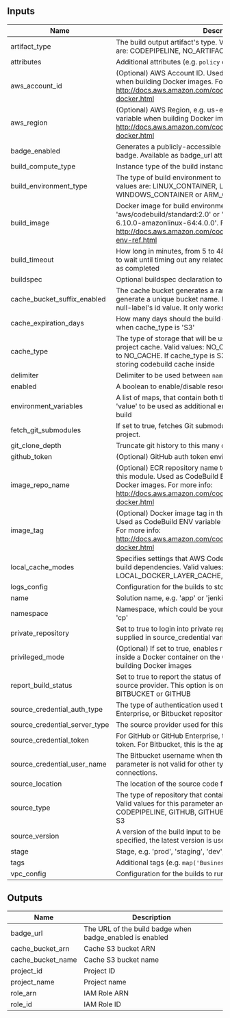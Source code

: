 ## Inputs

| Name | Description | Type | Default | Required |
|------|-------------|:----:|:-----:|:-----:|
| artifact_type | The build output artifact's type. Valid values for this parameter are: CODEPIPELINE, NO_ARTIFACTS or S3 | string | `CODEPIPELINE` | no |
| attributes | Additional attributes (e.g. `policy` or `role`) | list(string) | `<list>` | no |
| aws_account_id | (Optional) AWS Account ID. Used as CodeBuild ENV variable when building Docker images. For more info: http://docs.aws.amazon.com/codebuild/latest/userguide/sample-docker.html | string | `` | no |
| aws_region | (Optional) AWS Region, e.g. us-east-1. Used as CodeBuild ENV variable when building Docker images. For more info: http://docs.aws.amazon.com/codebuild/latest/userguide/sample-docker.html | string | `` | no |
| badge_enabled | Generates a publicly-accessible URL for the projects build badge. Available as badge_url attribute when enabled | bool | `false` | no |
| build_compute_type | Instance type of the build instance | string | `BUILD_GENERAL1_SMALL` | no |
| build_environment_type | The type of build environment to use for related builds. Available values are: LINUX_CONTAINER, LINUX_GPU_CONTAINER, WINDOWS_CONTAINER or ARM_CONTAINER. | string | `LINUX_CONTAINER` | no |
| build_image | Docker image for build environment, e.g. 'aws/codebuild/standard:2.0' or 'aws/codebuild/eb-nodejs-6.10.0-amazonlinux-64:4.0.0'. For more info: http://docs.aws.amazon.com/codebuild/latest/userguide/build-env-ref.html | string | `aws/codebuild/standard:2.0` | no |
| build_timeout | How long in minutes, from 5 to 480 (8 hours), for AWS CodeBuild to wait until timing out any related build that does not get marked as completed | string | `60` | no |
| buildspec | Optional buildspec declaration to use for building the project | string | `` | no |
| cache_bucket_suffix_enabled | The cache bucket generates a random 13 character string to generate a unique bucket name. If set to false it uses terraform-null-label's id value. It only works when cache_type is 'S3 | bool | `true` | no |
| cache_expiration_days | How many days should the build cache be kept. It only works when cache_type is 'S3' | string | `7` | no |
| cache_type | The type of storage that will be used for the AWS CodeBuild project cache. Valid values: NO_CACHE, LOCAL, and S3.  Defaults to NO_CACHE.  If cache_type is S3, it will create an S3 bucket for storing codebuild cache inside | string | `NO_CACHE` | no |
| delimiter | Delimiter to be used between `name`, `namespace`, `stage`, etc. | string | `-` | no |
| enabled | A boolean to enable/disable resource creation | bool | `true` | no |
| environment_variables | A list of maps, that contain both the key 'name' and the key 'value' to be used as additional environment variables for the build | object | `<list>` | no |
| fetch_git_submodules | If set to true, fetches Git submodules for the AWS CodeBuild build project. | bool | `false` | no |
| git_clone_depth | Truncate git history to this many commits. | number | `1` | no |
| github_token | (Optional) GitHub auth token environment variable (`GITHUB_TOKEN`) | string | `` | no |
| image_repo_name | (Optional) ECR repository name to store the Docker image built by this module. Used as CodeBuild ENV variable when building Docker images. For more info: http://docs.aws.amazon.com/codebuild/latest/userguide/sample-docker.html | string | `UNSET` | no |
| image_tag | (Optional) Docker image tag in the ECR repository, e.g. 'latest'. Used as CodeBuild ENV variable when building Docker images. For more info: http://docs.aws.amazon.com/codebuild/latest/userguide/sample-docker.html | string | `latest` | no |
| local_cache_modes | Specifies settings that AWS CodeBuild uses to store and reuse build dependencies. Valid values: LOCAL_SOURCE_CACHE, LOCAL_DOCKER_LAYER_CACHE, and LOCAL_CUSTOM_CACHE | list(string) | `<list>` | no |
| logs_config | Configuration for the builds to store log data to CloudWatch or S3. | any | `<map>` | no |
| name | Solution name, e.g. 'app' or 'jenkins' | string | - | yes |
| namespace | Namespace, which could be your organization name, e.g. 'eg' or 'cp' | string | `` | no |
| private_repository | Set to true to login into private repository with credentials supplied in source_credential variable. | bool | `false` | no |
| privileged_mode | (Optional) If set to true, enables running the Docker daemon inside a Docker container on the CodeBuild instance. Used when building Docker images | bool | `false` | no |
| report_build_status | Set to true to report the status of a build's start and finish to your source provider. This option is only valid when the source_type is BITBUCKET or GITHUB | bool | `false` | no |
| source_credential_auth_type | The type of authentication used to connect to a GitHub, GitHub Enterprise, or Bitbucket repository. | string | `PERSONAL_ACCESS_TOKEN` | no |
| source_credential_server_type | The source provider used for this project. | string | `GITHUB` | no |
| source_credential_token | For GitHub or GitHub Enterprise, this is the personal access token. For Bitbucket, this is the app password. | string | `` | no |
| source_credential_user_name | The Bitbucket username when the authType is BASIC_AUTH. This parameter is not valid for other types of source providers or connections. | string | `` | no |
| source_location | The location of the source code from git or s3 | string | `` | no |
| source_type | The type of repository that contains the source code to be built. Valid values for this parameter are: CODECOMMIT, CODEPIPELINE, GITHUB, GITHUB_ENTERPRISE, BITBUCKET or S3 | string | `CODEPIPELINE` | no |
| source_version | A version of the build input to be built for this project. If not specified, the latest version is used. | string | `` | no |
| stage | Stage, e.g. 'prod', 'staging', 'dev', or 'test' | string | `` | no |
| tags | Additional tags (e.g. `map('BusinessUnit', 'XYZ')` | map(string) | `<map>` | no |
| vpc_config | Configuration for the builds to run inside a VPC. | any | `<map>` | no |

## Outputs

| Name | Description |
|------|-------------|
| badge_url | The URL of the build badge when badge_enabled is enabled |
| cache_bucket_arn | Cache S3 bucket ARN |
| cache_bucket_name | Cache S3 bucket name |
| project_id | Project ID |
| project_name | Project name |
| role_arn | IAM Role ARN |
| role_id | IAM Role ID |

